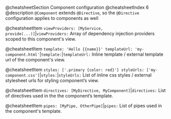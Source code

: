 @cheatsheetSection
Component configuration
@cheatsheetIndex 6
@description
`@Component` extends `@Directive`,
so the `@Directive` configuration applies to components as well

@cheatsheetItem
`viewProviders: [MyService, provide(...)]`|`viewProviders:`
Array of dependency injection providers scoped to this component's view.


@cheatsheetItem
`template: 'Hello {{name}}'
templateUrl: 'my-component.html'`|`template:`|`templateUrl:`
Inline template / external template url of the component's view.


@cheatsheetItem
`styles: ['.primary {color: red}']
styleUrls: ['my-component.css']`|`styles:`|`styleUrls:`
List of inline css styles / external stylesheet urls for styling component’s view.


@cheatsheetItem
`directives: [MyDirective, MyComponent]`|`directives:`
List of directives used in the the component’s template.


@cheatsheetItem
`pipes: [MyPipe, OtherPipe]`|`pipes:`
List of pipes used in the component's template.